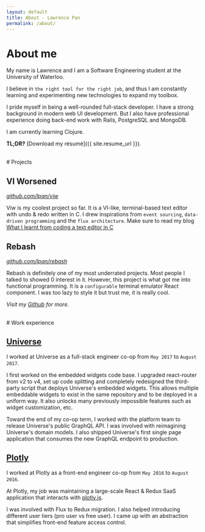 ```yaml
---
layout: default
title: About - Lawrence Pan
permalink: /about/
---
```


# About me

My name is Lawrence and I am a Software Engineering student at the University of
Waterloo.

I believe in `the right tool for the right job`, and thus I am constantly
learning and experimenting new technologies to expand my toolbox.

I pride myself in being a well-rounded full-stack developer. I have a strong
background in modern web UI development. But I also have professional experience
doing back-end work with Rails, PostgreSQL and MongoDB.

I am currently learning Clojure.

**TL;DR?** [Download my résumé]({{ site.resume_url }}).

<br />
# Projects

## VI Worsened
*[github.com/lpan/viw](https://github.com/lpan/viw)*

Viw is my coolest project so far. It is a VI-like, terminal-based text editor
with undo & redo written in C. I drew inspirations from `event sourcing`,
`data-driven programming` and the `flux architecture`. Make sure to read my blog
[What I learnt from coding a text editor in C](/what-i-learnt-from-viw)

## Rebash
*[github.com/lpan/rebash](https://github.com/lpan/rebash)*

Rebash is definitely one of my most underrated projects. Most people I talked to
showed 0 interest in it. However, this project is what got me into functional
programming. It is a `configurable` terminal emulator React component. I was too
lazy to style it but trust me, it is really cool.

*Visit my [Github](https://github.com/lpan) for more.*

<br />
# Work experience

## [Universe](https://www.universe.com)
I worked at Universe as a full-stack engineer co-op from `May 2017` to `August
2017`.

I first worked on the embedded widgets code base. I upgraded react-router from
v2 to v4, set up code splitting and completely redesigned the third-party script
that deploys Universe's embedded widgets. This allows multiple embeddable
widgets to exist in the same repository and to be deployed in a uniform way. It
also unlocks many previously impossible features such as widget customization,
etc.

Toward the end of my co-op term, I worked with the platform team to release
Universe's public GraphQL API. I was involved with reimagining Universe's domain
models. I also shipped Universe's first single page application that consumes
the new GraphQL endpoint to production.

## [Plotly](https://plot.ly)
I worked at Plotly as a front-end engineer co-op from `May 2016` to `August
2016`.

At Plotly, my job was maintaining a large-scale React & Redux SaaS application
that interacts with [plotly.js](https://github.com/plotly/plotly.js).

I was involved with Flux to Redux migration. I also helped introducing different
user tiers (pro user vs free user). I came up with an abstraction that
simplifies front-end feature access control.

